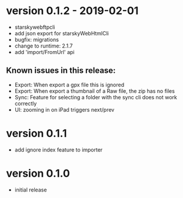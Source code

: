 # version 0.1.2 - 2019-02-01
- starskywebftpcli
- add json export for starskyWebHtmlCli
- bugfix: migrations
- change to runtime: 2.1.7
- add 'import/FromUrl' api
## Known issues in this release:
- Export: When export a gpx file this is ignored
- Export: When export a thumbnail of a Raw file, the zip has no files
- Sync: Feature for selecting a folder with the sync cli does not work correctly
- UI: zooming in on iPad triggers next/prev

# version 0.1.1
- add ignore index feature to importer

# version 0.1.0
- initial release
